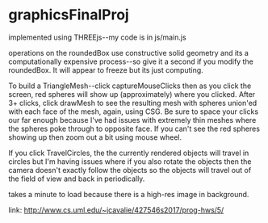 # graphicsFinalProj
implemented using THREEjs--my code is in js/main.js

operations on the roundedBox use constructive solid geometry and its a computationally expensive 
process--so give it a second if you modify the roundedBox. It will appear to freeze but its
just computing.

To build a TriangleMesh--click captureMouseClicks then as you click the screen,
red spheres will show up (approximately) where you clicked. After 3+ clicks, 
click drawMesh to see the resulting mesh with spheres union'ed with each face of the mesh,
again, using CSG.  Be sure to space your clicks our far enough because I've had issues with 
extremely thin meshes where the spheres poke through to opposite face. If you can't see the red
spheres showing up then zoom out a bit using mouse wheel.

If you click TravelCircles, the the currently rendered objects will travel in circles but 
I'm having issues where if you also rotate the objects then the camera doesn't exactly follow
the objects so the objects will travel out of the field of view and back in periodically. 

takes a minute to load because there is a high-res image in background.

link: http://www.cs.uml.edu/~jcavalie/427546s2017/prog-hws/5/

